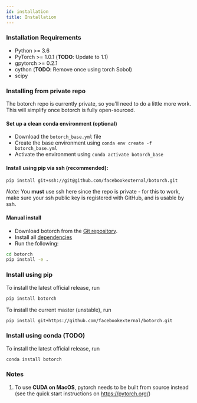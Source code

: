 ```yaml
---
id: installation
title: Installation
---
```


### Installation Requirements

- Python >= 3.6
- PyTorch >= 1.0.1  (**TODO**: Update to 1.1)
- gpytorch >= 0.2.1
- cython  (**TODO**: Remove once using torch Sobol)
- scipy


### Installing from private repo

The botorch repo is currently private, so you'll need to do a little more work.
This will simplify once botorch is fully open-sourced.

#### Set up a clean conda environment (optional)
* Download the `botorch_base.yml` file
* Create the base environment using `conda env create -f botorch_base.yml`
* Activate the environment using `conda activate botorch_base`

#### Install using pip via ssh (recommended):
```bash
pip install git+ssh://git@github.com/facebookexternal/botorch.git
```

*Note:* You **must** use ssh here since the repo is private - for this to work,
make sure your ssh public key is registered with GitHub, and is usable by ssh.

#### Manual install

* Download botorch from the [Git repository](https://github.com/facebookexternal/botorch).
* Install all [dependencies](#installation-requirements)
* Run the following:
```bash
cd botorch
pip install -e .
```


### Install using pip

To install the latest official release, run
```bash
pip install botorch
```

To install the current master (unstable), run
```bash
pip install git+https://github.com/facebookexternal/botorch.git
```


### Install using conda (TODO)

To install the latest official release, run
```bash
conda install botorch
```


### Notes

1. To use **CUDA on MacOS**, pytorch needs to be built from source instead
  (see the quick start instructions on https://pytorch.org/)
